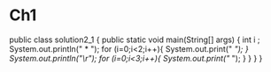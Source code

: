 # Ch1
public class solution2_1 { public static void main(String[] args) { int i ; System.out.println(" * "); for (i=0;i<2;i++){ System.out.print(" *"); } System.out.println("\r"); for (i=0;i<3;i++){ System.out.print("* "); } } } }
